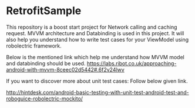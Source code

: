 # RetrofitSample
This repository is a boost start project for Network calling  and  caching request. MVVM architecture and Databinding is used in this project. It will also help you understand how to write test cases for your ViewModel using robolectric framework.

Below is the mentioned link which help me understand how MVVM model and databinding should be used.  https://labs.ribot.co.uk/approaching-android-with-mvvm-8ceec02d5442#.6f2v24lwv

If you want to discover more about unit test cases: Follow below given link.

http://hintdesk.com/android-basic-testing-with-unit-test-android-test-and-roboguice-robolectric-mockito/
